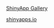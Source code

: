 [ShinyApp Gallery](https://shiny.rstudio.com/gallery/)

[shinyapps.io](https://shiny.rstudio.com/articles/shinyapps.html)
